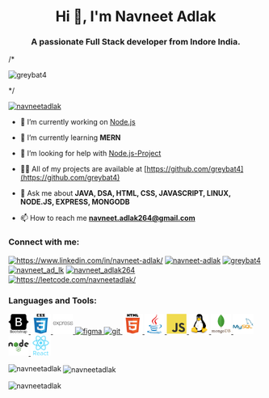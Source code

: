 <h1 align="center">Hi 👋, I'm Navneet Adlak</h1>
<h3 align="center">A passionate Full Stack developer from Indore India.</h3>

/* <p align="left"> <img src="https://komarev.com/ghpvc/?username=greybat4&label=Profile%20views&color=0e75b6&style=flat" alt="greybat4" /> </p> */

<p align="left"> <a href="https://github.com/ryo-ma/github-profile-trophy"><img src="https://github-profile-trophy.vercel.app/?username=navneetadlak" alt="navneetadlak" /></a> </p>

- 🔭 I’m currently working on [Node.js](https://github.com/greybat4/node.js-project)

- 🌱 I’m currently learning **MERN**

- 🤝 I’m looking for help with [Node.js-Project](https://github.com/greybat4/node.js-project)

- 👨‍💻 All of my projects are available at [https://github.com/greybat4](https://github.com/greybat4)

- 💬 Ask me about **JAVA, DSA, HTML, CSS, JAVASCRIPT, LINUX, NODE.JS, EXPRESS, MONGODB**

- 📫 How to reach me **navneet.adlak264@gmail.com**

<h3 align="left">Connect with me:</h3>
<p align="left">
<a href="https://linkedin.com/in/https://www.linkedin.com/in/navneet-adlak/" target="blank"><img align="center" src="https://raw.githubusercontent.com/rahuldkjain/github-profile-readme-generator/master/src/images/icons/Social/linked-in-alt.svg" alt="https://www.linkedin.com/in/navneet-adlak/" height="30" width="40" /></a>
<a href="https://stackoverflow.com/users/navneet-adlak" target="blank"><img align="center" src="https://raw.githubusercontent.com/rahuldkjain/github-profile-readme-generator/master/src/images/icons/Social/stack-overflow.svg" alt="navneet-adlak" height="30" width="40" /></a>
<a href="https://codesandbox.com/greybat4" target="blank"><img align="center" src="https://raw.githubusercontent.com/rahuldkjain/github-profile-readme-generator/master/src/images/icons/Social/codesandbox.svg" alt="greybat4" height="30" width="40" /></a>
<a href="https://instagram.com/navneet_ad_lk" target="blank"><img align="center" src="https://raw.githubusercontent.com/rahuldkjain/github-profile-readme-generator/master/src/images/icons/Social/instagram.svg" alt="navneet_ad_lk" height="30" width="40" /></a>
<a href="https://www.hackerrank.com/navneet_adlak264" target="blank"><img align="center" src="https://raw.githubusercontent.com/rahuldkjain/github-profile-readme-generator/master/src/images/icons/Social/hackerrank.svg" alt="navneet_adlak264" height="30" width="40" /></a>
<a href="https://www.leetcode.com/https://leetcode.com/navneetadlak/" target="blank"><img align="center" src="https://raw.githubusercontent.com/rahuldkjain/github-profile-readme-generator/master/src/images/icons/Social/leet-code.svg" alt="https://leetcode.com/navneetadlak/" height="30" width="40" /></a>
</p>

<h3 align="left">Languages and Tools:</h3>
<p align="left"> <a href="https://getbootstrap.com" target="_blank" rel="noreferrer"> <img src="https://raw.githubusercontent.com/devicons/devicon/master/icons/bootstrap/bootstrap-plain-wordmark.svg" alt="bootstrap" width="40" height="40"/> </a> <a href="https://www.w3schools.com/css/" target="_blank" rel="noreferrer"> <img src="https://raw.githubusercontent.com/devicons/devicon/master/icons/css3/css3-original-wordmark.svg" alt="css3" width="40" height="40"/> </a> <a href="https://expressjs.com" target="_blank" rel="noreferrer"> <img src="https://raw.githubusercontent.com/devicons/devicon/master/icons/express/express-original-wordmark.svg" alt="express" width="40" height="40"/> </a> <a href="https://www.figma.com/" target="_blank" rel="noreferrer"> <img src="https://www.vectorlogo.zone/logos/figma/figma-icon.svg" alt="figma" width="40" height="40"/> </a> <a href="https://git-scm.com/" target="_blank" rel="noreferrer"> <img src="https://www.vectorlogo.zone/logos/git-scm/git-scm-icon.svg" alt="git" width="40" height="40"/> </a> <a href="https://www.w3.org/html/" target="_blank" rel="noreferrer"> <img src="https://raw.githubusercontent.com/devicons/devicon/master/icons/html5/html5-original-wordmark.svg" alt="html5" width="40" height="40"/> </a> <a href="https://www.java.com" target="_blank" rel="noreferrer"> <img src="https://raw.githubusercontent.com/devicons/devicon/master/icons/java/java-original.svg" alt="java" width="40" height="40"/> </a> <a href="https://developer.mozilla.org/en-US/docs/Web/JavaScript" target="_blank" rel="noreferrer"> <img src="https://raw.githubusercontent.com/devicons/devicon/master/icons/javascript/javascript-original.svg" alt="javascript" width="40" height="40"/> </a> <a href="https://www.linux.org/" target="_blank" rel="noreferrer"> <img src="https://raw.githubusercontent.com/devicons/devicon/master/icons/linux/linux-original.svg" alt="linux" width="40" height="40"/> </a> <a href="https://www.mongodb.com/" target="_blank" rel="noreferrer"> <img src="https://raw.githubusercontent.com/devicons/devicon/master/icons/mongodb/mongodb-original-wordmark.svg" alt="mongodb" width="40" height="40"/> </a> <a href="https://www.mysql.com/" target="_blank" rel="noreferrer"> <img src="https://raw.githubusercontent.com/devicons/devicon/master/icons/mysql/mysql-original-wordmark.svg" alt="mysql" width="40" height="40"/> </a> <a href="https://nodejs.org" target="_blank" rel="noreferrer"> <img src="https://raw.githubusercontent.com/devicons/devicon/master/icons/nodejs/nodejs-original-wordmark.svg" alt="nodejs" width="40" height="40"/> </a> <a href="https://reactjs.org/" target="_blank" rel="noreferrer"> <img src="https://raw.githubusercontent.com/devicons/devicon/master/icons/react/react-original-wordmark.svg" alt="react" width="40" height="40"/> </a> </p>

<p><img align="left" src="https://github-readme-stats.vercel.app/api/top-langs?username=navneetadlak&show_icons=true&locale=en&layout=compact" alt="navneetadlak" /></p>

<p>&nbsp;<img align="center" src="https://github-readme-stats.vercel.app/api?username=navneetadlak&show_icons=true&locale=en" alt="navneetadlak" /></p>

<p><img align="center" src="https://github-readme-streak-stats.herokuapp.com/?user=navneetadlak&" alt="navneetadlak" /></p>
